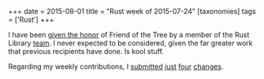 +++
date = 2015-08-01
title = "Rust week of 2015-07-24"
[taxonomies]
tags = ['Rust']
+++

I have been [given the honor] of Friend of the Tree by a member of the
Rust Library [team]. I never expected to be considered, given the far
greater work that previous recipients have done. Is kool stuff.

Regarding my weekly contributions, I [submitted][] [just][] [four][]
[changes].

  [given the honor]: https://internals.rust-lang.org/t/subteam-reports-2015-07-24/2397
  [team]: http://www.rust-lang.org/team
  [submitted]: https://github.com/rust-lang/rust/pull/27273
  [just]: https://github.com/rust-lang/rust/pull/27274
  [four]: https://github.com/rust-lang/rust/pull/27276
  [changes]: https://github.com/rust-lang/rust/pull/27398

